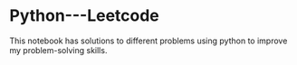 # Python---Leetcode
This notebook has solutions to different problems using python to improve my problem-solving skills.
